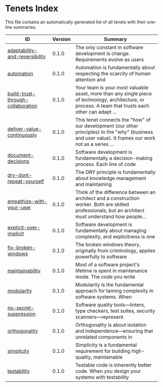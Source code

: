 # Tenets Index

This file contains an automatically generated list of all tenets with their one-line summaries.

| ID | Version | Summary |
|---|---|---|
| [adaptability-and-reversibility](./adaptability-and-reversibility.md) | 0.1.0 | The only constant in software development is change. Requirements evolve as users |
| [automation](./automation.md) | 0.1.0 | Automation is fundamentally about respecting the scarcity of human attention and |
| [build-trust-through-collaboration](./build-trust-through-collaboration.md) | 0.1.0 | Your team is your most valuable asset, more than any single piece of technology, architecture, or process. A team that trusts each other can adapt ... |
| [deliver-value-continuously](./deliver-value-continuously.md) | 0.1.0 | This tenet connects the "how" of our development (our other principles) to the "why" (business and user value). It frames our work not as a series ... |
| [document-decisions](./document-decisions.md) | 0.1.0 | Software development is fundamentally a decision-making process. Each line of code |
| [dry-dont-repeat-yourself](./dry-dont-repeat-yourself.md) | 0.1.0 | The DRY principle is fundamentally about knowledge management and maintaining |
| [empathize-with-your-user](./empathize-with-your-user.md) | 0.1.0 | Think of the difference between an architect and a construction worker. Both are skilled professionals, but an architect must understand how people... |
| [explicit-over-implicit](./explicit-over-implicit.md) | 0.1.0 | Software development is fundamentally about managing complexity, and explicitness is one |
| [fix-broken-windows](./fix-broken-windows.md) | 0.1.0 | The broken windows theory, originally from criminology, applies powerfully to software |
| [maintainability](./maintainability.md) | 0.1.0 | Most of a software project's lifetime is spent in maintenance mode. The code you write |
| [modularity](./modularity.md) | 0.1.0 | Modularity is the fundamental approach for taming complexity in software systems. When |
| [no-secret-suppression](./no-secret-suppression.md) | 0.1.0 | Software quality tools—linters, type checkers, test suites, security scanners—represent |
| [orthogonality](./orthogonality.md) | 0.1.0 | Orthogonality is about isolation and independence—ensuring that unrelated components in |
| [simplicity](./simplicity.md) | 0.1.0 | Simplicity is a fundamental requirement for building high-quality, maintainable |
| [testability](./testability.md) | 0.1.0 | Testable code is inherently better code. When you design your systems with testability |
